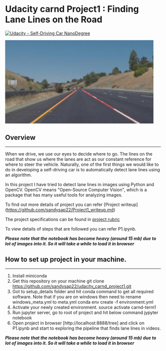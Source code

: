 # Udacity carnd Project1 : Finding Lane Lines on the Road

[![Udacity - Self-Driving Car NanoDegree](https://s3.amazonaws.com/udacity-sdc/github/shield-carnd.svg)](http://www.udacity.com/drive)

[image1]: ./examples/laneLines_thirdPass.jpg "lane lines"
[image2]: ./sample_images/p1_step8.jpg "lane lines"

<img src="sample_images/p1_step8.jpg" width="480" alt="Combined Image" />


## Overview
---
When we drive, we use our eyes to decide where to go.  The lines on the road that show us where the lanes are act as our constant reference for where to steer the vehicle.  Naturally, one of the first things we would like to do in developing a self-driving car is to automatically detect lane lines using an algorithm.

In this project I have tried to detect lane lines in images using Python and OpenCV.  OpenCV means "Open-Source Computer Vision", which is a package that has many useful tools for analyzing images.

To find out more details of project you can refer [Project writeup] (https://github.com/sandysap22/Project1_writeup.md)

The project specifications can be found in [project rubric](https://review.udacity.com/#!/rubrics/322/view)

To view details of steps that are followed you can refer P1.ipynb.

***Please note that the notebook has become heavy (around 15 mb) due to lot of images into it. So it will take a while to load it in browser***

## How to set up project in your machine. 
---
1. Install miniconda
2. Get this repository on your machine 
        git clone https://github.com/sandysap22/udacity_carnd_project1.git
3. Got to setup_details folder and hit conda command to get all required software. Note that if you are on windows then need to rename windows_meta.yml to meta.yml
        conda env create -f environment.yml
4. Activate your newly created environment.
        source activate carnd-term1
5. Run jupyter server, go to root of project and hit below command
        jypyter notebook
6. Open project in browser [http://localhost:8888/tree] and click on P1.ipynb and start to exploring the pipeline that finds lane lines in videos.

***Please note that the notebook has become heavy (around 15 mb) due to lot of images into it. So it will take a while to load it in browser***
  